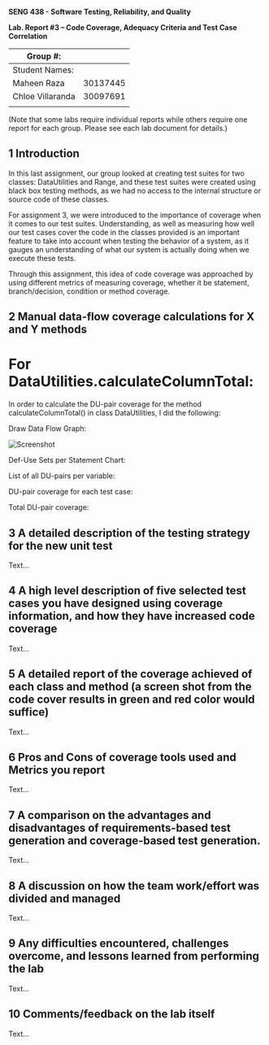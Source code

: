 **SENG 438 - Software Testing, Reliability, and Quality**

**Lab. Report #3 – Code Coverage, Adequacy Criteria and Test Case Correlation**

| Group \#:      |     |
| -------------- | --- |
| Student Names: |     |
| Maheen Raza    |30137445     |
| Chloe Villaranda  | 30097691    |
|                |     |

(Note that some labs require individual reports while others require one report
for each group. Please see each lab document for details.)

## 1 Introduction

In this last assignment, our group looked at creating test suites for two classes: DataUtilities and Range, and these test suites were created using black box testing methods, as we had no access to the internal structure or source code of these classes. 

For assignment 3, we were introduced to the importance of coverage when it comes to our test suites. Understanding, as well as measuring how well our test cases cover the code in the classes provided is an important feature to take into account when testing the behavior of a system, as it gauges an understanding of what our system is actually doing when we execute these tests.

Through this assignment, this idea of code coverage was approached by using different metrics of measuring coverage, whether it be statement, branch/decision, condition or method coverage. 

## 2 Manual data-flow coverage calculations for X and Y methods

# For DataUtilities.calculateColumnTotal:

In order to calculate the DU-pair coverage for the method calculateColumnTotal() in class DataUtilities, I did the following:

Draw Data Flow Graph:

![Screenshot](IMG_0732.png)

Def-Use Sets per Statement Chart:

List of all DU-pairs per variable:

DU-pair coverage for each test case:

Total DU-pair coverage:

## 3 A detailed description of the testing strategy for the new unit test

Text…

## 4 A high level description of five selected test cases you have designed using coverage information, and how they have increased code coverage

Text…

## 5 A detailed report of the coverage achieved of each class and method (a screen shot from the code cover results in green and red color would suffice)

Text…

## 6 Pros and Cons of coverage tools used and Metrics you report

Text…

## 7 A comparison on the advantages and disadvantages of requirements-based test generation and coverage-based test generation.

Text…

## 8 A discussion on how the team work/effort was divided and managed

Text…

## 9 Any difficulties encountered, challenges overcome, and lessons learned from performing the lab

Text…

## 10 Comments/feedback on the lab itself

Text…
